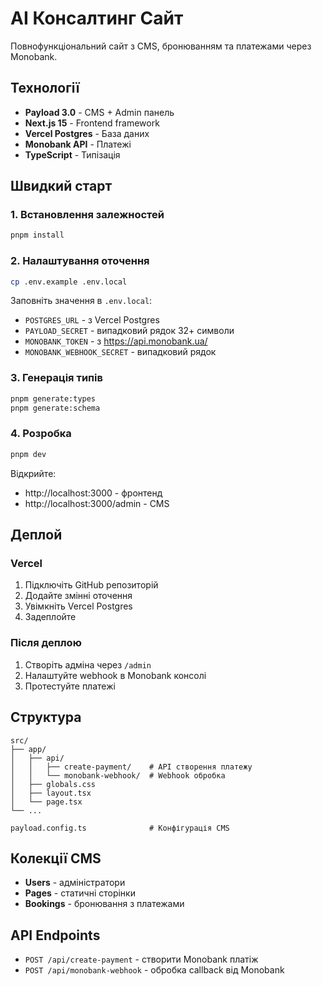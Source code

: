 # AI Консалтинг Сайт

Повнофункціональний сайт з CMS, бронюванням та платежами через Monobank.

## Технології

- **Payload 3.0** - CMS + Admin панель  
- **Next.js 15** - Frontend framework
- **Vercel Postgres** - База даних
- **Monobank API** - Платежі
- **TypeScript** - Типізація

## Швидкий старт

### 1. Встановлення залежностей
```bash
pnpm install
```

### 2. Налаштування оточення
```bash
cp .env.example .env.local
```

Заповніть значення в `.env.local`:
- `POSTGRES_URL` - з Vercel Postgres
- `PAYLOAD_SECRET` - випадковий рядок 32+ символи  
- `MONOBANK_TOKEN` - з https://api.monobank.ua/
- `MONOBANK_WEBHOOK_SECRET` - випадковий рядок

### 3. Генерація типів
```bash
pnpm generate:types
pnpm generate:schema
```

### 4. Розробка
```bash
pnpm dev
```

Відкрийте:
- http://localhost:3000 - фронтенд
- http://localhost:3000/admin - CMS

## Деплой

### Vercel
1. Підключіть GitHub репозиторій
2. Додайте змінні оточення  
3. Увімкніть Vercel Postgres
4. Задеплойте

### Після деплою
1. Створіть адміна через `/admin`
2. Налаштуйте webhook в Monobank консолі
3. Протестуйте платежі

## Структура

```
src/
├── app/
│   ├── api/
│   │   ├── create-payment/    # API створення платежу
│   │   └── monobank-webhook/  # Webhook обробка
│   ├── globals.css
│   ├── layout.tsx
│   └── page.tsx
└── ...

payload.config.ts              # Конфігурація CMS
```

## Колекції CMS

- **Users** - адміністратори
- **Pages** - статичні сторінки
- **Bookings** - бронювання з платежами

## API Endpoints

- `POST /api/create-payment` - створити Monobank платіж
- `POST /api/monobank-webhook` - обробка callback від Monobank
